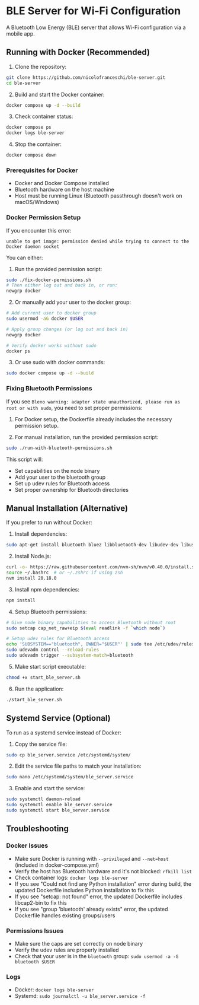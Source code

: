 
# BLE Server for Wi-Fi Configuration

A Bluetooth Low Energy (BLE) server that allows Wi-Fi configuration via a mobile app.

## Running with Docker (Recommended)

1. Clone the repository:
```bash
git clone https://github.com/nicolofranceschi/ble-server.git
cd ble-server
```

2. Build and start the Docker container:
```bash
docker compose up -d --build
```

3. Check container status:
```bash
docker compose ps
docker logs ble-server
```

4. Stop the container:
```bash
docker compose down
```

### Prerequisites for Docker

- Docker and Docker Compose installed
- Bluetooth hardware on the host machine
- Host must be running Linux (Bluetooth passthrough doesn't work on macOS/Windows)

### Docker Permission Setup

If you encounter this error:
```
unable to get image: permission denied while trying to connect to the Docker daemon socket
```

You can either:

1. Run the provided permission script:
```bash
sudo ./fix-docker-permissions.sh
# Then either log out and back in, or run:
newgrp docker
```

2. Or manually add your user to the docker group:
```bash
# Add current user to docker group
sudo usermod -aG docker $USER

# Apply group changes (or log out and back in)
newgrp docker

# Verify docker works without sudo
docker ps
```

3. Or use sudo with docker commands:
```bash
sudo docker compose up -d --build
```

### Fixing Bluetooth Permissions

If you see `Bleno warning: adapter state unauthorized, please run as root or with sudo`, you need to set proper permissions:

1. For Docker setup, the Dockerfile already includes the necessary permission setup.

2. For manual installation, run the provided permission script:
```bash
sudo ./run-with-bluetooth-permissions.sh
```

This script will:
- Set capabilities on the node binary
- Add your user to the bluetooth group
- Set up udev rules for Bluetooth access
- Set proper ownership for Bluetooth directories

## Manual Installation (Alternative)

If you prefer to run without Docker:

1. Install dependencies:
```bash
sudo apt-get install bluetooth bluez libbluetooth-dev libudev-dev libusb-1.0-0-dev jq network-manager
```

2. Install Node.js:
```bash
curl -o- https://raw.githubusercontent.com/nvm-sh/nvm/v0.40.0/install.sh | bash
source ~/.bashrc  # or ~/.zshrc if using zsh
nvm install 20.18.0
```

3. Install npm dependencies:
```bash
npm install
```

4. Setup Bluetooth permissions:
```bash
# Give node binary capabilities to access Bluetooth without root
sudo setcap cap_net_raw+eip $(eval readlink -f `which node`)

# Setup udev rules for Bluetooth access
echo 'SUBSYSTEM=="bluetooth", OWNER="$USER"' | sudo tee /etc/udev/rules.d/50-bluetooth-user.rules > /dev/null
sudo udevadm control --reload-rules
sudo udevadm trigger --subsystem-match=bluetooth
```

5. Make start script executable:
```bash
chmod +x start_ble_server.sh
```

6. Run the application:
```bash
./start_ble_server.sh
```

## Systemd Service (Optional)

To run as a systemd service instead of Docker:

1. Copy the service file:
```bash
sudo cp ble_server.service /etc/systemd/system/
```

2. Edit the service file paths to match your installation:
```bash
sudo nano /etc/systemd/system/ble_server.service
```

3. Enable and start the service:
```bash
sudo systemctl daemon-reload
sudo systemctl enable ble_server.service
sudo systemctl start ble_server.service
```

## Troubleshooting

### Docker Issues
- Make sure Docker is running with `--privileged` and `--net=host` (included in docker-compose.yml)
- Verify the host has Bluetooth hardware and it's not blocked: `rfkill list`
- Check container logs: `docker logs ble-server`
- If you see "Could not find any Python installation" error during build, the updated Dockerfile includes Python installation to fix this
- If you see "setcap: not found" error, the updated Dockerfile includes libcap2-bin to fix this
- If you see "group 'bluetooth' already exists" error, the updated Dockerfile handles existing groups/users

### Permissions Issues
- Make sure the caps are set correctly on node binary
- Verify the udev rules are properly installed
- Check that your user is in the `bluetooth` group: `sudo usermod -a -G bluetooth $USER`

### Logs
- Docker: `docker logs ble-server`
- Systemd: `sudo journalctl -u ble_server.service -f`

